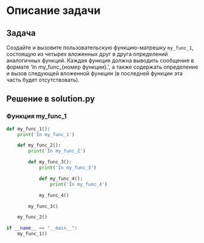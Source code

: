 # Описание задачи

## Задача

Создайте и вызовите пользовательскую функцию-матрешку `my_func_1`, состоящую из четырех вложенных друг в друга определений аналогичных функций. Каждая функция должна выводить сообщение в формате 'In my_func_{номер функции}.', а также содержать определение и вызов следующей вложенной функции (в последней функции эта часть будет отсутствовать).

## Решение в solution.py

### Функция my_func_1

```python
def my_func_1():
    print('In my_func_1')

    def my_func_2():
        print('In my_func_2')

        def my_func_3():
            print('In my_func_3')

            def my_func_4():
                print('In my_func_4')

            my_func_4()

        my_func_3()

    my_func_2()

if __name__ == "__main__":
    my_func_1()
